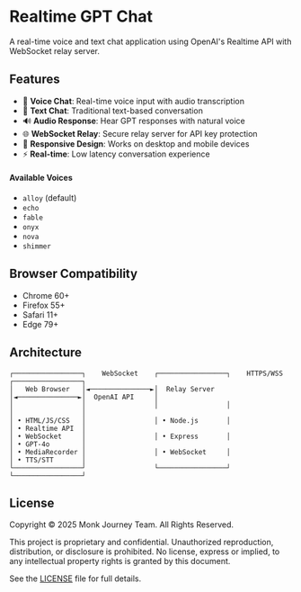 # Realtime GPT Chat

A real-time voice and text chat application using OpenAI's Realtime API with WebSocket relay server.

## Features

- 🎤 **Voice Chat**: Real-time voice input with audio transcription
- 💬 **Text Chat**: Traditional text-based conversation
- 🔊 **Audio Response**: Hear GPT responses with natural voice
- 🌐 **WebSocket Relay**: Secure relay server for API key protection
- 📱 **Responsive Design**: Works on desktop and mobile devices
- ⚡ **Real-time**: Low latency conversation experience


#### Available Voices
- `alloy` (default)
- `echo` 
- `fable`
- `onyx`
- `nova`
- `shimmer`

## Browser Compatibility

- Chrome 60+
- Firefox 55+
- Safari 11+
- Edge 79+

## Architecture

```
┌─────────────────┐    WebSocket    ┌─────────────────┐    HTTPS/WSS    ┌─────────────────┐
│   Web Browser   │◄───────────────►│  Relay Server   │◄───────────────►│  OpenAI API     │
│                 │                 │                 │                 │                 │
│ • HTML/JS/CSS   │                 │ • Node.js       │                 │ • Realtime API  │
│ • WebSocket     │                 │ • Express       │                 │ • GPT-4o        │
│ • MediaRecorder │                 │ • WebSocket     │                 │ • TTS/STT       │
└─────────────────┘                 └─────────────────┘                 └─────────────────┘
```

## License

Copyright © 2025 Monk Journey Team. All Rights Reserved.

This project is proprietary and confidential. Unauthorized reproduction, distribution, or disclosure is prohibited. No license, express or implied, to any intellectual property rights is granted by this document.

See the [LICENSE](LICENSE) file for full details.
